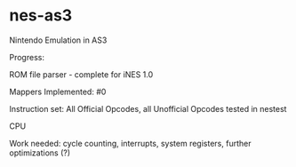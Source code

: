 nes-as3
=======

Nintendo Emulation in AS3


Progress:

ROM file parser - complete for iNES 1.0

Mappers Implemented: #0

Instruction set: All Official Opcodes, all Unofficial Opcodes tested in nestest


CPU

Work needed: cycle counting, interrupts, system registers, further optimizations (?)
